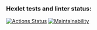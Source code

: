 ### Hexlet tests and linter status:
[![Actions Status](https://github.com/JoeCapHuang/python-project-83/actions/workflows/hexlet-check.yml/badge.svg)](https://github.com/JoeCapHuang/python-project-83/actions)
[![Maintainability](https://api.codeclimate.com/v1/badges/6105c34ce6babd7431e5/maintainability)](https://codeclimate.com/github/JoeCapHuang/python-project-83/maintainability)